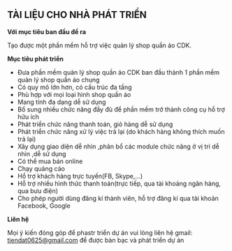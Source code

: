 ﻿## TÀI LIỆU CHO NHÀ PHÁT TRIỂN

**Với mục tiêu ban đầu đề ra**
 
Tạo được một phần mềm hỗ trợ việc quản lý shop quần áo CDK.

**Mục tiêu phát triển**

<ul>
<li> Đưa phần mềm quản lý shop quần áo CDK ban đầu thành 1 phần mềm quản lý
shop quần áo chung</li>
<li>Có quy mô lớn hơn, có cấu trúc đa tầng</li>
<li>Phù hợp với mọi loại hình shop quần áo </li>
<li>Mang tính đa dạng dễ sử dụng</li>
<li>Bổ sung nhiều chức năng đầy đủ để phần mềm trở thành công cụ hỗ trợ hữu ích</li>
<li>Phát triển chức năng thanh toán, giỏ hàng dễ sử dụng</li>
<li>Phát triển chức năng xử lý việc trả lại (do khách hàng không thích muốn trả lại)</li>
<li>Xây dụng giao diện dễ nhìn ,phân bổ các module chức năng ở vị trí dễ nhìn ,dễ sử dụng</li>
<li>Có thể mua bán online</li>
<li>Chạy quảng cáo</li>
<li>Hổ trợ khách hàng trực tuyến(FB, Skype,...)</li>
<li>Hỗ trợ nhiều hình thức thanh toán(trực tiếp, qua tài khoảng ngân hàng, qua bưu điện)</li>
<li>Cho phép người dùng đăng kí thành viên, hỗ trợ đăng kí qua tài khoản Facebook, Google</li>


</ul>

**Liên hệ** 

Mọi ý kiến đóng góp để phastr triển dự án vui lòng liên hệ gmail: tiendat0625@gmail.com để được bàn bạc và phát triển dự án

    

